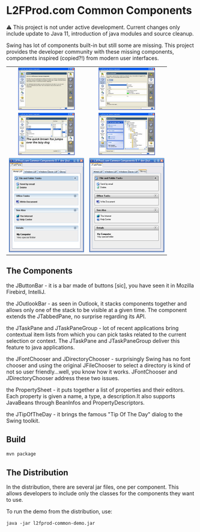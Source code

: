 # L2FProd.com Common Components

:warning: This project is not under active development. Current changes only include update to Java 11, introduction of java modules and source cleanup.

Swing has lot of components built-in but still some are missing. This
project provides the developer community with these missing
components, components inspired (copied?!) from modern user
interfaces.

<table cellspacing="5" border="0">
  <tr>
    <td align="center">
      <a href="images/ButtonBar.jpg">
        <img src="images/tn-ButtonBar.jpg" width="150" height="112"/>
      </a>
    </td>
    <td align="center">
      <a href="images/PropertySheet.jpg">
        <img src="images/tn-PropertySheet.jpg" width="150" height="112"/>
      </a>
    </td>
  </tr>
  <tr>
    <td align="center">
      <a href="images/FontChooser.jpg">
        <img src="images/tn-FontChooser.jpg" width="150" height="112"/>
      </a>
    </td>
    <td align="center">
      <a href="images/JTaskPane-DirectoryChooser.jpg">
        <img src="images/tn-JTaskPane-DirectoryChooser.jpg" width="150" height="112"/>
      </a>
    </td>
  </tr>
  <tr>
    <td align="center">
      <a href="images/taskpane-ocean.png">
        <img src="images/tn-taskpane-ocean.png"/>
      </a>
    </td>
    <td align="center">
      <a href="images/taskpane-glossy.png">
        <img src="images/tn-taskpane-glossy.png"/>
      </a>
    </td>
  </tr>
</table>
      
## The Components

the JButtonBar - it is a bar made of buttons [sic], you have seen it
in Mozilla Firebird, IntelliJ.

the JOutlookBar - as seen in Outlook, it stacks components together
and allows only one of the stack to be visible at a given time. The
component extends the JTabbedPane, no surprise regarding its API.

the JTaskPane and JTaskPaneGroup - lot of recent applications bring
contextual item lists from which you can pick tasks related to the
current selection or context. The JTaskPane and JTaskPaneGroup deliver
this feature to java applications.

the JFontChooser and JDirectoryChooser - surprisingly Swing has no
font chooser and using the original JFileChooser to select a directory
is kind of not so user friendly...well, you know how it works.
JFontChooser and JDirectoryChooser address these two issues.

the PropertySheet - it puts together a list of properties and their
editors. Each property is given a name, a type, a description.It also
supports JavaBeans through BeanInfos and PropertyDescriptors.

the JTipOfTheDay - it brings the famous "Tip Of The Day" dialog to the
Swing toolkit.

## Build

   ```
   mvn package
   ```

## The Distribution

In the distribution, there are several jar files, one per component. 
This allows developers to include only the classes for the components 
they want to use.

To run the demo from the distribution, use:
   ```
   java -jar l2fprod-common-demo.jar
   ```
